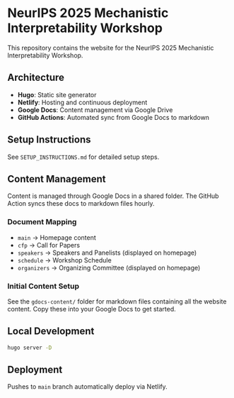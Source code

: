 # NeurIPS 2025 Mechanistic Interpretability Workshop

This repository contains the website for the NeurIPS 2025 Mechanistic Interpretability Workshop.

## Architecture

- **Hugo**: Static site generator
- **Netlify**: Hosting and continuous deployment
- **Google Docs**: Content management via Google Drive
- **GitHub Actions**: Automated sync from Google Docs to markdown

## Setup Instructions

See `SETUP_INSTRUCTIONS.md` for detailed setup steps.

## Content Management

Content is managed through Google Docs in a shared folder. The GitHub Action syncs these docs to markdown files hourly.

### Document Mapping

- `main` → Homepage content
- `cfp` → Call for Papers
- `speakers` → Speakers and Panelists (displayed on homepage)
- `schedule` → Workshop Schedule  
- `organizers` → Organizing Committee (displayed on homepage)

### Initial Content Setup

See the `gdocs-content/` folder for markdown files containing all the website content. Copy these into your Google Docs to get started.

## Local Development

```bash
hugo server -D
```

## Deployment

Pushes to `main` branch automatically deploy via Netlify.

